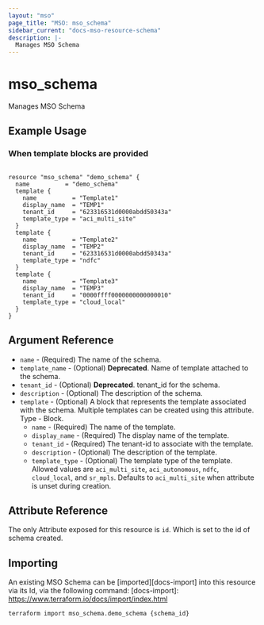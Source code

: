 ```yaml
---
layout: "mso"
page_title: "MSO: mso_schema"
sidebar_current: "docs-mso-resource-schema"
description: |-
  Manages MSO Schema
---
```


# mso_schema #

Manages MSO Schema

## Example Usage ##

### When template blocks are provided ###

```hcl

resource "mso_schema" "demo_schema" {
  name          = "demo_schema"
  template {
    name          = "Template1"
    display_name  = "TEMP1"
    tenant_id     = "623316531d0000abdd50343a"
    template_type = "aci_multi_site"
  }
  template {
    name          = "Template2"
    display_name  = "TEMP2"
    tenant_id     = "623316531d0000abdd50343a"
    template_type = "ndfc"
  }
  template {
    name          = "Template3"
    display_name  = "TEMP3"
    tenant_id     = "0000ffff0000000000000010"
    template_type = "cloud_local"
  }
}

```

## Argument Reference ##

* `name` - (Required) The name of the schema.
* `template_name` - (Optional) **Deprecated**. Name of template attached to the schema.
* `tenant_id` - (Optional) **Deprecated**. tenant_id for the schema.
* `description` - (Optional) The description of the schema.
* `template` - (Optional) A block that represents the template associated with the schema. Multiple templates can be created using this attribute. Type - Block.
  * `name` - (Required) The name of the template.
  * `display_name` - (Required) The display name of the template.
  * `tenant_id` - (Required) The tenant-id to associate with the template.
  * `description` - (Optional) The description of the template.
  * `template_type` - (Optional) The template type of the template. Allowed values are `aci_multi_site`, `aci_autonomous`, `ndfc`, `cloud_local`, and `sr_mpls`. Defaults to `aci_multi_site` when attribute is unset during creation.

## Attribute Reference ##

The only Attribute exposed for this resource is `id`. Which is set to the id of schema created.

## Importing ##

An existing MSO Schema can be [imported][docs-import] into this resource via its Id, via the following command: [docs-import]: <https://www.terraform.io/docs/import/index.html>

```bash
terraform import mso_schema.demo_schema {schema_id}
```